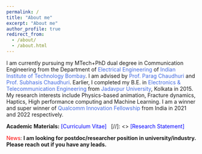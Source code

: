 ```yaml
---
permalink: /
title: "About me"
excerpt: "About me"
author_profile: true
redirect_from: 
  - /about/
  - /about.html
---
```


I am currently pursuing my MTech+PhD dual degree in Communication Engineering from the Department of <a href="https://www.ee.iitb.ac.in/web" style="text-decoration:none"><span style="color:RoyalBlue">Electrical Engineering</span></a> 
of <a href="https://www.iitb.ac.in/" style="text-decoration:none"><span style="color:RoyalBlue">Indian Institute of Technology Bombay</span></a>. I am advised by 
<a href="https://www.cse.iitb.ac.in/~paragc/" style="text-decoration:none"><span style="color:RoyalBlue"> Prof. Parag Chaudhuri</span></a> and <a href="https://www.ee.iitb.ac.in/~sc/" style="text-decoration:none"><span style="color:RoyalBlue">Prof. Subhasis Chaudhuri</span></a>. 
Earlier, I completed my B.E. in <a href="http://www.jaduniv.edu.in/view_department.php?deptid=84" style="text-decoration:none"><span style="color:RoyalBlue">Electronics & Telecommunication Engineering</span></a> from 
<a href="http://www.jaduniv.edu.in/" style="text-decoration:none"><span style="color:RoyalBlue">Jadavpur University</span></a>, Kolkata in 2015. 
My research interests include Physics-based animation, Fracture dynamics, Haptics, High performance computing and Machine Learning.
I am a winner and super winner of <a href="https://www.qualcomm.com/research/university-relations/innovation-fellowship" style="text-decoration:none"><span style="color:RoyalBlue">Qualcomm Innovation Fellowship</span></a> from India in 2021 and 2022 respectively.

**Academic Materials:** <a href='../files/Resume_Avirup.pdf' style="text-decoration:none"> <span style="color:blue">[Curriculum Vitae]</span> </a> &nbsp; 
[//]: <> <a href='../files/Research_Statement_Avirup.pdf' style="text-decoration:none"> <span style="color:blue">[Research Statement]</span> </a>

<span style="color:red">News</span>: **I am looking for postdoc/researcher position in university/industry. Please reach out if you have any leads.**

